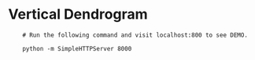 # Vertical Dendrogram

```
	# Run the following command and visit localhost:800 to see DEMO.

	python -m SimpleHTTPServer 8000

```